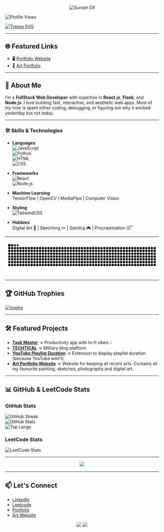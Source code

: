 <p align="center">
  <img src="https://media1.giphy.com/media/v1.Y2lkPTc5MGI3NjExeDAxdHN6aGZlcDFtYnNiazhpMXRhMDkydnNoYTJrOGswZXAzOGFnbyZlcD12MV9pbnRlcm5hbF9naWZfYnlfaWQmY3Q9Zw/C3gZCY92Cwyxq/giphy.gif" alt="Sunset Gif" width="1000" height="500">
</p>

![Profile Views](https://komarev.com/ghpvc/?username=Saptarshi-108&style=for-the-badge&color=blueviolet)

[![Typing SVG](https://readme-typing-svg.demolab.com?font=Roboto+Mono&weight=600&size=30&letterSpacing=1px&duration=3000&pause=1000&color=FFD700&center=true&vCenter=true&width=1000&height=80&lines=Hi!+I+am+Saptarshi+Mandal;A+Fullstack+Web+Developer;I+am+Bob+the+Builder;But+for+Websites)](https://git.io/typing-svg)

---

## 🌐 Featured Links  
- 🖥️ [Portfolio Website](https://saptarshimandal1618.framer.ai/)  
- 🎨 [Art Portfolio](https://myarthouse.netlify.app/)  

---

## 🚀 About Me  
I’m a **FullStack Web Developer** with expertise in **React.js**, **Flask**, and **Node.js**. I love building fast, interactive, and aesthetic web apps. Most of my time is spent either coding, debugging, or figuring out why it worked yesterday but not today.

---

### 🛠 Skills & Technologies  

- **Languages**  
  ![JavaScript](https://img.shields.io/badge/-JavaScript-F7DF1E?logo=javascript&logoColor=black&style=flat)  
  ![Python](https://img.shields.io/badge/-Python-3776AB?logo=python&logoColor=white&style=flat)  
  ![HTML](https://img.shields.io/badge/-HTML5-E34F26?logo=html5&logoColor=white&style=flat)  
  ![CSS](https://img.shields.io/badge/-CSS3-1572B6?logo=css3&logoColor=white&style=flat)  

- **Frameworks**  
  ![React](https://img.shields.io/badge/-React-61DAFB?logo=react&logoColor=white&style=flat)  
  ![Node.js](https://img.shields.io/badge/-Node.js-339933?logo=nodedotjs&logoColor=white&style=flat)  

- **Machine Learning**  
   TensorFlow | OpenCV | MediaPipe | Computer Vision  

- **Styling**  
  ![TailwindCSS](https://img.shields.io/badge/-TailwindCSS-38B2AC?logo=tailwind-css&logoColor=white&style=flat)  

- **Hobbies**  
   Digital Art 🎨 | Sketching ✏️ | Gaming 🎮 | Procrastination 😴  

---

<p align="center">
  <img src="https://github.com/gowthamreddysomala/gowthamreddysomala/blob/output/github-snake-dark.svg" alt="Snake Animation"/>
</p>

---

## 🏆 GitHub Trophies  
[![trophy](https://github-profile-trophy.vercel.app/?username=Saptarshi-108&theme=nord&no-frame=false&no-bg=true&margin-w=20&column=7)](https://github.com/ryo-ma/github-profile-trophy)

---

## 🛠️ Featured Projects  

- [**Task Master**](https://task-master-virid-five.vercel.app/) → Productivity app with lo-fi vibes 🎶  
- [**TECHTICAL**](https://techtical.vercel.app/) → Military blog platform  
- [**YouTube Playlist Duration**](https://github.com/Saptarshi-108/youtube_duration_feature) → Extension to display playlist duration (because YouTube won’t)
- [**Art Portfolio Website**](https://myarthouse.netlify.app/) → Website for keeping all recent arts. Contains all my favourite painting, sketches, photographs and digital art.

---

## 📊 GitHub & LeetCode Stats  

### GitHub Stats  
![GitHub Streak](https://streak-stats.demolab.com?user=Saptarshi-108&theme=solarized-light&hide_border=false)  
![GitHub Stats](https://github-readme-stats.vercel.app/api?username=Saptarshi-108&show_icons=true&theme=solarized-light)  
![Top Langs](https://github-readme-stats.vercel.app/api/top-langs/?username=Saptarshi-108&layout=compact&theme=solarized-light)  

### LeetCode Stats  
![LeetCode Stats](https://leetcard.jacoblin.cool/LoneWolf_108?theme=dark&font=Roboto&ext=heatmap)  

---
<p align="center">
  <img src="https://media3.giphy.com/media/v1.Y2lkPTc5MGI3NjExaG0xYnNlcnYzcm1vMnRveHg0OTBxZGkwNGprb2s1b2x0dGY5M2o5bSZlcD12MV9pbnRlcm5hbF9naWZfYnlfaWQmY3Q9Zw/AebNPktTHrdYc/giphy.gif" width="400">
</p>

---

## 📫 Let's Connect  
- [LinkedIn](https://www.linkedin.com/in/saptarshi-mandal-90a29a28a)  
- [Leetcode](https://leetcode.com/u/LoneWolf_108/)  
- [Portfolio](https://saptarshimandal1618.framer.ai/)  
- [Art Website](https://myarthouse.netlify.app/)  

<p align="center">
  <img src="https://media.tenor.com/3Z5D.gif" width="400">
  <img src="https://media.tenor.com/t8iWl5aWN81.gif" width="400">
</p>
